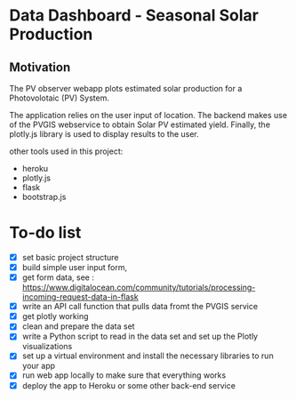 # Data Dashboard - Seasonal Solar Production

## Motivation

The PV observer webapp plots estimated solar production for a Photovolotaic (PV) System.

The application relies on the user input of location. The backend makes use of the PVGIS webservice to obtain Solar PV estimated yield.
Finally, the plotly.js library is used to display results to the user.

other tools used in this project:

- heroku
- plotly.js
- flask
- bootstrap.js

# To-do list

- [x] set basic project structure
- [x] build simple user input form,
- [x] get form data, see : https://www.digitalocean.com/community/tutorials/processing-incoming-request-data-in-flask
- [x] write an API call function that pulls data fromt the PVGIS service
- [x] get plotly working
- [x] clean and prepare the data set
- [x] write a Python script to read in the data set and set up the Plotly visualizations
- [x] set up a virtual environment and install the necessary libraries to run your app
- [x] run web app locally to make sure that everything works
- [x] deploy the app to Heroku or some other back-end service
